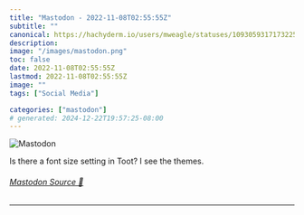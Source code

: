 ```yaml
---
title: "Mastodon - 2022-11-08T02:55:55Z"
subtitle: ""
canonical: https://hachyderm.io/users/mweagle/statuses/109305931717322573
description:
image: "/images/mastodon.png"
toc: false
date: 2022-11-08T02:55:55Z
lastmod: 2022-11-08T02:55:55Z
image: ""
tags: ["Social Media"]

categories: ["mastodon"]
# generated: 2024-12-22T19:57:25-08:00
---
```

![Mastodon](/images/mastodon.png)

<p>Is there a font size setting in Toot?  I see the themes.</p>


###### [Mastodon Source 🐘](https://hachyderm.io/@mweagle/109305931717322573)

___

